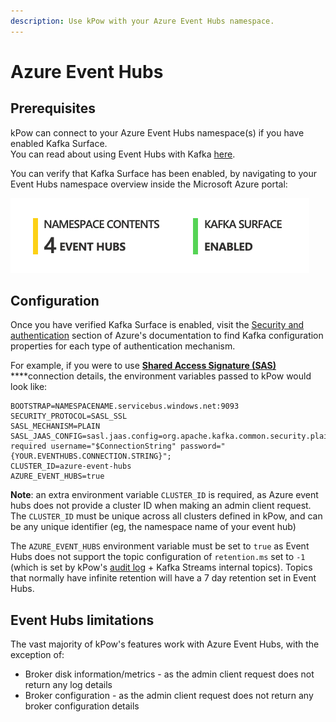 ```yaml
---
description: Use kPow with your Azure Event Hubs namespace.
---
```


# Azure Event Hubs

## Prerequisites 

kPow can connect to your Azure Event Hubs namespace\(s\) if you have enabled Kafka Surface.   
You can read about using Event Hubs with Kafka [here](https://docs.microsoft.com/en-us/azure/event-hubs/event-hubs-for-kafka-ecosystem-overview).

You can verify that Kafka Surface has been enabled, by navigating to your Event Hubs namespace overview inside the Microsoft Azure portal:

![Verifying Kafka Surface is enabled](../.gitbook/assets/screen-shot-2021-03-16-at-3.46.10-pm.png)

## Configuration 

Once you have verified Kafka Surface is enabled, visit the [Security and authentication](https://docs.microsoft.com/en-us/azure/event-hubs/event-hubs-for-kafka-ecosystem-overview#security-and-authentication) section of Azure's documentation to find Kafka configuration properties for each type of authentication mechanism.

For example, if you were to use [**Shared Access Signature \(SAS\)**](https://docs.microsoft.com/en-us/azure/event-hubs/event-hubs-for-kafka-ecosystem-overview#shared-access-signature-sas) ****connection details, the environment variables passed to kPow would look like:

```text
BOOTSTRAP=NAMESPACENAME.servicebus.windows.net:9093
SECURITY_PROTOCOL=SASL_SSL
SASL_MECHANISM=PLAIN
SASL_JAAS_CONFIG=sasl.jaas.config=org.apache.kafka.common.security.plain.PlainLoginModule required username="$ConnectionString" password="{YOUR.EVENTHUBS.CONNECTION.STRING}";
CLUSTER_ID=azure-event-hubs
AZURE_EVENT_HUBS=true
```

**Note**: an extra environment variable `CLUSTER_ID` is required, as Azure event hubs does not provide a cluster ID when making an admin client request.   
The `CLUSTER_ID` must be unique across all clusters defined in kPow, and can be any unique identifier \(eg, the namespace name of your event hub\) 

The `AZURE_EVENT_HUBS` environment variable must be set to `true` as Event Hubs does not support the topic configuration of `retention.ms` set to `-1` \(which is set by kPow's [audit log](../features/data-governance.md) + Kafka Streams internal topics\). Topics that normally have infinite retention will have a 7 day retention set in Event Hubs.

## Event Hubs limitations

The vast majority of kPow's features work with Azure Event Hubs, with the exception of:

* Broker disk information/metrics - as the admin client request does not return any log details
* Broker configuration - as the admin client request does not return any broker configuration details

